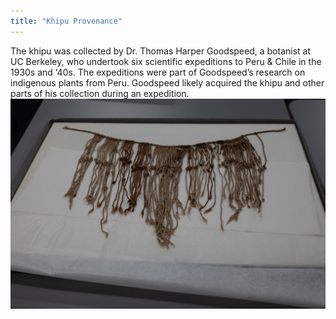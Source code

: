 ```yaml
---
title: "Khipu Provenance"
---
```


The khipu was collected by Dr. Thomas Harper Goodspeed, a botanist at UC Berkeley, who undertook six scientific expeditions to Peru & Chile in the 1930s and ‘40s. The expeditions were part of Goodspeed’s research on indigenous plants from Peru. Goodspeed likely acquired the khipu and other parts of his collection during an expedition.
![Extended khipu](/components/images/objects/img04.webp)
